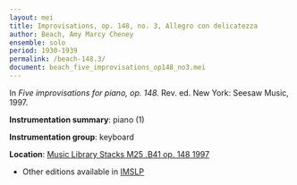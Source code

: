 ```yaml
---
layout: mei
title: Improvisations, op. 148, no. 3, Allegro con delicatezza 
author: Beach, Amy Marcy Cheney
ensemble: solo
period: 1930-1939
permalink: /beach-148.3/
document: beach_five_improvisations_op148_no3.mei
---
```


In *Five improvisations for piano, op. 148.* Rev. ed. New York: Seesaw Music, 1997.

**Instrumentation summary**: piano (1)

**Instrumentation group**: keyboard

**Location**: <a href="https://tufts-primo.hosted.exlibrisgroup.com/permalink/f/bnf7qa/01TUN_ALMA21103597280003851" target="_blank">Music Library Stacks M25 .B41 op. 148 1997</a>
- Other editions available in <a href="https://imslp.org/wiki/5_Improvisations%2C_Op.148_(Beach%2C_Amy_Marcy)" target="_blank">IMSLP</a>
